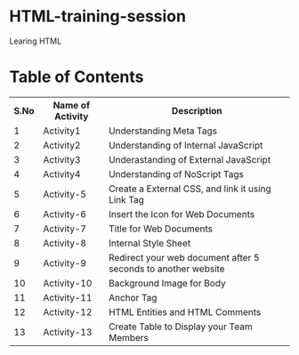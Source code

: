 # HTML-training-session
Learing HTML

# Table of Contents

<table>
  <tr>
    <th>S.No</th>
    <th>Name of Activity</th>
    <th>Description</th>
    </tr>
  <tr>
    <td>1</td>
    <td>Activity1</td>
    <td>Understanding Meta Tags</td>
   </tr>
  <tr>
  <td>2</td>
  <td>Activity2</td>
  <td>Understanding of Internal JavaScript</td>
  </tr>
  <tr>
    <td>3</td>
    <td>Activity3</td>
    <td>Underastanding of External JavaScript</td>
  </tr>
  <tr>
    <td>4</td>
    <td>Activity4</td>
    <td>Understanding of NoScript Tags</td>
  </tr>
   <tr>
    <td>5</td>
    <td>Activity-5</td>
    <td>Create a External CSS, and link it using Link Tag</td>
  </tr>
  <tr>
    <td>6</td>
    <td>Activity-6</td>
    <td>Insert the Icon for Web Documents</td>
  </tr>
   <tr>
    <td>7</td>
    <td>Activity-7</td>
    <td>Title for Web Documents</td>
  </tr>
   <tr>
    <td>8</td>
    <td>Activity-8</td>
    <td>Internal Style Sheet</td>
  </tr>
  <tr>
    <td>9</td>
    <td>Activity-9</td>
    <td>Redirect your web document after 5 seconds to another website</td>
  </tr>
   <tr>
    <td>10</td>
    <td>Activity-10</td>
    <td>Background Image for Body</td>
  </tr>
   <tr>
    <td>11</td>
    <td>Activity-11</td>
    <td>Anchor Tag</td>
  </tr>
  <tr>
    <td>12</td>
    <td>Activity-12</td>
    <td>HTML Entities and HTML Comments</td>
  </tr>
   <tr>
    <td>13</td>
    <td>Activity-13</td>
    <td>Create Table to Display your Team Members</td>
  </tr>
  </table>
    
    
